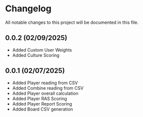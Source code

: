 # Changelog

All notable changes to this project will be documented in this file.

## 0.0.2 (02/09/2025)
- Added Custom User Weights
- Added Culture Scoring

## 0.0.1 (02/07/2025)
- Added Player reading from CSV
- Added Combine reading from CSV
- Added Player overall calculation
- Added Player RAS Scoring
- Added Player Report Scoring
- Added Board CSV generation
